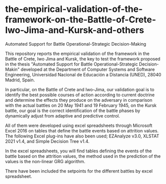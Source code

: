 # the-empirical-validation-of-the-framework-on-the-Battle-of-Crete-Iwo-Jima-and-Kursk-and-others
Automated Support for Battle Operational-Strategic Decision-Making

This repository reports the empirical validation of the framework in the Battle of Crete, Iwo Jima and Kursk, the key to test the framework proposed in the thesis "Automated Support for Battle Operational-Strategic Decision-Makin" developed at the Department of Computer Systems and Software Engineering, Universidad Nacional de Educación a Distancia (UNED), 28040 Madrid, Spain.

In particular, on the Battle of Crete and Iwo-Jima, our validation goal is to identify the best possible courses of action according to current doctrine and determine the effects they produce on the adversary in comparison with the actual battles on 20 May 1941 and 19 February 1945, on the Kursk battle, our goal is the correct identification of the battle phases by dynamically adjust from adaptive and predictive control.

All of them were developed using excel spreadsheets through Microsoft Excel 2016 on tables that define the battle events based on attrition values. The following Excel plug-ins have also been used; EZAnalyze v3.0, XLSTAT 2021 v1.4, and Simple Decision Tree v1.4.

In the excel spreadsheets, you will find tables defining the events of the battle based on the attrition values, the method used in the prediction of the values is the non-linear GRG algorithm.

There have been included the setpoints for the different battles by excel spreadsheet.

